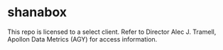 # shanabox

This repo is licensed to a select client. Refer to Director Alec J. Tramell, Apollon Data Metrics (AGY) for access information.
